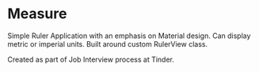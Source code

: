 # Measure

Simple Ruler Application with an emphasis on Material design. Can display metric or imperial units. Built around custom RulerView class.

Created as part of Job Interview process at Tinder.
